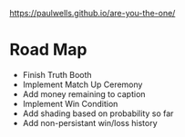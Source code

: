 https://paulwells.github.io/are-you-the-one/

# Road Map
- Finish Truth Booth
- Implement Match Up Ceremony
- Add money remaining to caption
- Implement Win Condition
- Add shading based on probability so far
- Add non-persistant win/loss history